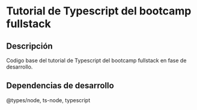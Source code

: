 # Tutorial de Typescript del bootcamp fullstack

## Descripción

Codigo base del tutorial de Typescript del bootcamp fullstack en fase de desarrollo.

## Dependencias de desarrollo

@types/node, ts-node, typescript
